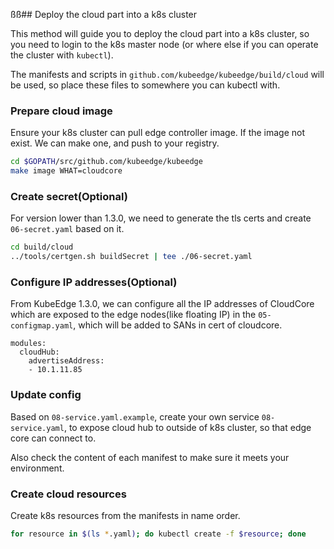 ßß##  Deploy the cloud part into a k8s cluster

This method will guide you to deploy the cloud part into a k8s cluster,
so you need to login to the k8s master node (or where else if you can
operate the cluster with `kubectl`).

The manifests and scripts in `github.com/kubeedge/kubeedge/build/cloud`
will be used, so place these files to somewhere you can kubectl with.

### Prepare cloud image
Ensure your k8s cluster can pull edge controller image. If the
image not exist. We can make one, and push to your registry.

```bash
cd $GOPATH/src/github.com/kubeedge/kubeedge
make image WHAT=cloudcore
```

### Create secret(Optional)
For version lower than 1.3.0, we need to generate the tls certs and create
`06-secret.yaml` based on it.

```bash
cd build/cloud
../tools/certgen.sh buildSecret | tee ./06-secret.yaml
```

### Configure IP addresses(Optional)
From KubeEdge 1.3.0, we can configure all the IP addresses of CloudCore which are exposed to the edge nodes(like floating IP) in the `05-configmap.yaml`, which will be added to SANs in cert of cloudcore.

```
modules:
  cloudHub:
    advertiseAddress:
    - 10.1.11.85
```

### Update config
Based on `08-service.yaml.example`, create your own service `08-service.yaml`,
to expose cloud hub to outside of k8s cluster, so that edge core can
connect to.

Also check the content of each manifest to make sure it meets your environment.

### Create cloud resources
Create k8s resources from the manifests in name order.

```bash
for resource in $(ls *.yaml); do kubectl create -f $resource; done
```
